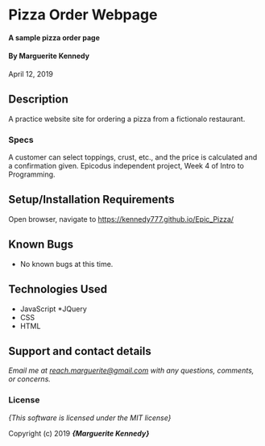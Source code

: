 # Pizza Order Webpage

#### A sample pizza order page

#### By **Marguerite Kennedy**
April 12, 2019

## Description

A practice website site for ordering a pizza from a fictionalo restaurant.

### Specs

A customer can select toppings, crust, etc., and the price is calculated and a confirmation given.
Epicodus independent project, Week 4 of Intro to Programming.



## Setup/Installation Requirements

Open browser, navigate to https://kennedy777.github.io/Epic_Pizza/


## Known Bugs
* No known bugs at this time.  

## Technologies Used
  * JavaScript
  *JQuery
  * CSS
  * HTML

## Support and contact details

_Email me at reach.marguerite@gmail.com with any questions, comments, or concerns._

### License

*{This software is licensed under the MIT license}*

Copyright (c) 2019 **_{Marguerite Kennedy}_**
